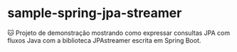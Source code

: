 # sample-spring-jpa-streamer
:cat: Projeto de demonstração mostrando como expressar consultas JPA com fluxos Java com a biblioteca JPAstreamer escrita em Spring Boot.
